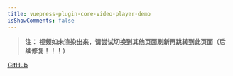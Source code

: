 ```yaml
---
title: vuepress-plugin-core-video-player-demo
isShowComments: false
---
```


<corevideoplayer
  src="https://media.vued.vanthink.cn/y2mate.com%20-%20Weathering%20With%20You%20%5BOfficial%20Subtitled%20Trailer,%20GKIDS%5D_Q6iK6DjV_iE_1080p.mp4" 
  logo="https://img1.wxzxzj.com/logo-white-mini.png"
  preload="metadata"
  title="vuepress-plugin-core-video-player"
  controls="auto"
  :autoplay=false
  :muted=false
  :loop=true>
</corevideoplayer>

> **注： 视频如未渲染出来，请尝试切换到其他页面刷新再跳转到此页面（后续修复！！！）**

[GitHub](https://github.com/shiguanghai/vuepress-plugin-core-video-player/tree/master)